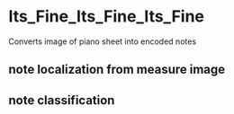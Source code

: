 # Its_Fine_Its_Fine_Its_Fine

Converts image of piano sheet into encoded notes

## note localization from measure image


## note classification


